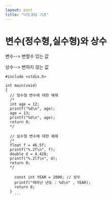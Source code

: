 ```yaml
---
layout: post
title: "나도코딩 기초"
---
```


# __변수(정수형,실수형)와 상수__
  
변수--> 변할수 있는 값

상수--> 변하지 않는 값

```
#include <stdio.h>

int main(void)
{
  // 정수형 변수에 대한 예제
  /*
  int age = 12;
  printf("%d\n", age);
  age = 13;
  printf("%d\n", age);
  return 0;
  */

  // 실수형 변수에 대한 예제
  /*
  float f = 46.5f;
  printf("%.2f\n", f);
  double d = 4.428;
  printf("%.2lf\n", d);
  return 0;
  */

    const int YEAR = 2000; // 상수
    printf("태어난 년도 : %d\n" , YEAR);
    return 0;
  }
    ```
